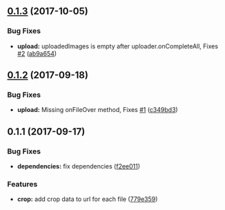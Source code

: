 <a name="0.1.3"></a>
## [0.1.3](https://github.com/matheusdavidson/angular-upcrop/compare/v0.1.2...v0.1.3) (2017-10-05)


### Bug Fixes

* **upload:** uploadedImages is empty after uploader.onCompleteAll, Fixes [#2](https://github.com/matheusdavidson/angular-upcrop/issues/2) ([ab9a654](https://github.com/matheusdavidson/angular-upcrop/commit/ab9a654))



<a name="0.1.2"></a>
## [0.1.2](https://github.com/matheusdavidson/angular-upcrop/compare/v0.1.1...v0.1.2) (2017-09-18)


### Bug Fixes

* **upload:** Missing onFileOver method, Fixes [#1](https://github.com/matheusdavidson/angular-upcrop/issues/1) ([c349bd3](https://github.com/matheusdavidson/angular-upcrop/commit/c349bd3))



<a name="0.1.1"></a>
## 0.1.1 (2017-09-17)


### Bug Fixes

* **dependencies:** fix dependencies ([f2ee011](https://github.com/matheusdavidson/angular-upcrop/commit/f2ee011))


### Features

* **crop:** add crop data to url for each file ([779e359](https://github.com/matheusdavidson/angular-upcrop/commit/779e359))



